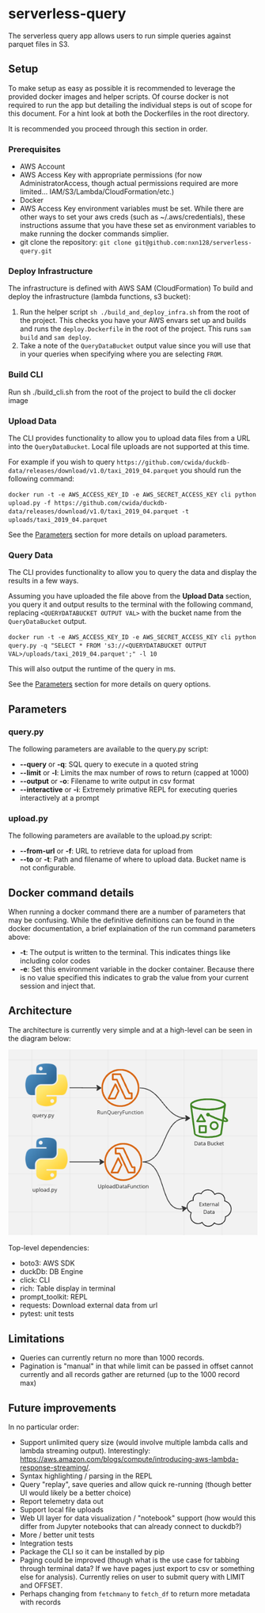 # serverless-query

The serverless query app allows users to run simple queries against parquet files in S3.

## Setup
To make setup as easy as possible it is recommended to leverage
the provided docker images and helper scripts. Of course docker is not
required to run the app but detailing the individual steps is out of scope
for this document. For a hint look at both the Dockerfiles in the root directory.

It is recommended you proceed through this section in order.

### Prerequisites
* AWS Account
* AWS Access Key with appropriate permissions (for now AdministratorAccess,
  though actual permissions required are more limited... IAM/S3/Lambda/CloudFormation/etc.)
* Docker
* AWS Access Key environment variables must be set.
  While there are other ways to set your aws creds (such as ~/.aws/credentials),
  these instructions assume that you have these set as environment variables
  to make running the docker commands simplier.
* git clone the repository: `git clone git@github.com:nxn128/serverless-query.git`

### Deploy Infrastructure
The infrastructure is defined with AWS SAM (CloudFormation)
To build and deploy the infrastructure (lambda functions, s3 bucket):
1. Run the helper script `sh ./build_and_deploy_infra.sh` from the root of the project.
   This checks you have your AWS envars set up and builds and runs the `deploy.Dockerfile`
   in the root of the project. This runs `sam build` and `sam deploy`.
1. Take a note of the `QueryDataBucket` output value since you will use that in your queries
   when specifying where you are selecting `FROM`.

### Build CLI
Run sh ./build_cli.sh from the root of the project to build the cli docker image

### Upload Data
The CLI provides functionality to allow you to upload data files from a URL into the `QueryDataBucket`. Local file uploads are not supported at this time.

For example if you wish to query `https://github.com/cwida/duckdb-data/releases/download/v1.0/taxi_2019_04.parquet` you should run the following command:

`docker run -t -e AWS_ACCESS_KEY_ID -e AWS_SECRET_ACCESS_KEY cli python upload.py -f https://github.com/cwida/duckdb-data/releases/download/v1.0/taxi_2019_04.parquet -t uploads/taxi_2019_04.parquet`

See the [Parameters](#parameters) section for more details on upload parameters.

### Query Data
The CLI provides functionality to allow you to query the data and display the results in a few ways.

Assuming you have uploaded the file above from the **Upload Data** section,
you query it and output results to the terminal with the following command,
replacing `<QUERYDATABUCKET OUTPUT VAL>` with the bucket name from the `QueryDataBucket` output.

`docker run -t -e AWS_ACCESS_KEY_ID -e AWS_SECRET_ACCESS_KEY cli python query.py -q "SELECT * FROM 's3://<QUERYDATABUCKET OUTPUT VAL>/uploads/taxi_2019_04.parquet';" -l 10`

This will also output the runtime of the query in ms.

See the [Parameters](#parameters) section for more details on query options.

## Parameters
### query.py
The following parameters are available to the query.py script:
* **--query** or **-q**: SQL query to execute in a quoted string
* **--limit** or **-l**: Limits the max number of rows to return (capped at 1000)
* **--output** or **-o**: Filename to write output in csv format
* **--interactive** or **-i**: Extremely primative REPL for executing queries interactively at a prompt

### upload.py
The following parameters are available to the upload.py script:
* **--from-url** or **-f**: URL to retrieve data for upload from
* **--to** or **-t**: Path and filename of where to upload data.
  Bucket name is not configurable.

## Docker command details
When running a docker command there are a number of parameters that may be
confusing. While the definitive definitions can be found in the docker
documentation, a brief explaination of the run command parameters above:

* **-t**: The output is written to the terminal. This indicates things like
  including color codes
* **-e**: Set this environment variable in the docker container. Because there
  is no value specified this indicates to grab the value from your current session
  and inject that.

## Architecture
The architecture is currently very simple and at a high-level
can be seen in the diagram below:

![Serverless query architecture](./query.png?raw=true "Serverless query architecture")

Top-level dependencies:

* boto3: AWS SDK
* duckDb: DB Engine
* click: CLI
* rich: Table display in terminal
* prompt_toolkit: REPL
* requests: Download external data from url
* pytest: unit tests

## Limitations
* Queries can currently return no more than 1000 records.
* Pagination is "manual" in that while limit can be passed in
  offset cannot currently and all records gather are returned
  (up to the 1000 record max)


## Future improvements
In no particular order:

* Support unlimited query size (would involve multiple lambda calls and lambda streaming output). Interestingly: https://aws.amazon.com/blogs/compute/introducing-aws-lambda-response-streaming/.
* Syntax highlighting / parsing in the REPL
* Query "replay", save queries and allow quick re-running (though better UI would likely be a better choice)
* Report telemetry data out
* Support local file uploads
* Web UI layer for data visualization / "notebook" support (how would this differ from Jupyter notebooks that can already connect to duckdb?)
* More / better unit tests
* Integration tests
* Package the CLI so it can be installed by pip
* Paging could be improved (though what is the use case for tabbing through terminal data? If we have pages just export to csv or something else for analysis). Currently relies on user to submit query with LIMIT and OFFSET.
* Perhaps changing from `fetchmany` to `fetch_df` to return more metadata with records
